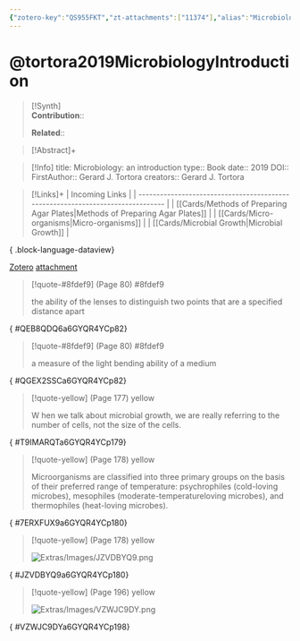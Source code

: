 ```yaml
---
{"zotero-key":"QS955FKT","zt-attachments":["11374"],"alias":"Microbiology, Microbiology: an introduction","keywords":["Microbiology"],"FirstAuthor":"[[ Gerard J. Tortora]]","tags":["source/book"],"dg-publish":true,"permalink":"/sources/books/tortora2019-microbiology-introduction/","dgPassFrontmatter":true}
---
```


# @tortora2019MicrobiologyIntroduction

>[!Synth]  
>**Contribution**::  
>  
>**Related**:: 
>  

> [!Abstract]+
> 

> [!Info]
> title: Microbiology: an introduction
> type:: Book
> date:: 2019
> DOI:: 
> FirstAuthor:: Gerard J. Tortora
> creators:: Gerard J. Tortora

> [!Links]+
>  | Incoming Links                                                                  |
> | ------------------------------------------------------------------------------- |
> | [[Cards/Methods of Preparing Agar Plates\|Methods of Preparing Agar Plates]] |
> | [[Cards/Micro-organisms\|Micro-organisms]]                                   |
> | [[Cards/Microbial Growth\|Microbial Growth]]                                 |
> 
{ .block-language-dataview}


[Zotero](zotero://select/library/items/QS955FKT) [attachment](<file:///Users/nathanmaxwell/Zotero/storage/6GYQR4YC/Tortora%20et%20al_2019_Microbiology.pdf>)

> [!quote-#8fdef9] (Page 80) #8fdef9
> 
> the ability of the lenses to distinguish two points that are a specified distance apart
>
{ #QEB8QDQ6a6GYQR4YCp82}


> [!quote-#8fdef9] (Page 80) #8fdef9
> 
> a measure of the light bending ability of a medium
>
{ #QGEX2SSCa6GYQR4YCp82}


> [!quote-yellow] (Page 177) yellow
> 
> W hen we talk about microbial growth, we are really referring to the number of cells, not the size of the cells.
>
{ #T9IMARQTa6GYQR4YCp179}


> [!quote-yellow] (Page 178) yellow
> 
> Microorganisms are classified into three primary groups on the basis of their preferred range of temperature: psychrophiles (cold-loving microbes), mesophiles (moderate-temperatureloving microbes), and thermophiles (heat-loving microbes).
>
{ #7ERXFUX9a6GYQR4YCp180}

 
> [!quote-yellow] (Page 178) yellow
> 
> ![Extras/Images/JZVDBYQ9.png](/img/user/Extras/Images/JZVDBYQ9.png)
>
{ #JZVDBYQ9a6GYQR4YCp180}


> [!quote-yellow] (Page 196) yellow
> 
> ![Extras/Images/VZWJC9DY.png](/img/user/Extras/Images/VZWJC9DY.png)
>
{ #VZWJC9DYa6GYQR4YCp198}

